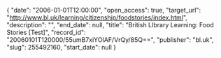 {
  "date": "2006-01-01T12:00:00", 
  "open_access": true, 
  "target_url": "http://www.bl.uk/learning/citizenship/foodstories/index.html", 
  "description": "", 
  "end_date": null, 
  "title": "British LIbrary Learning: Food Stories [Test]", 
  "record_id": "20060101T120000/55umB7xiYOIAF/VrQy/85Q==", 
  "publisher": "bl.uk", 
  "slug": 255492160, 
  "start_date": null
}

